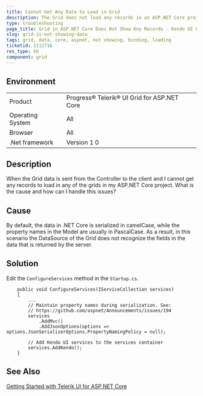 ```yaml
---
title: Cannot Get Any Data to Load in Grid
description: The Grid does not load any records in an ASP.NET Core project.
type: troubleshooting
page_title: Grid in ASP.NET Core Does Not Show Any Records - Kendo UI Grid for ASP.NET Core
slug: grid-is-not-showing-data
tags: grid, data, core, aspnet, not showing, binding, loading
ticketid: 1112718
res_type: kb
component: grid
---
```


## Environment

<table>
 <tr>
  <td>Product</td>
  <td>Progress® Telerik® UI Grid for ASP.NET Core</td>
 </tr>
 <tr>
  <td>Operating System</td>
  <td>All</td>
 </tr>
 <tr>
  <td>Browser</td>
  <td>All</td>
 </tr>
 <tr>
  <td>.Net framework</td>
  <td>Version 1 0</td>
 </tr>
</table>


## Description

When the Grid data is sent from the Controller to the client and I cannot get any records to load in any of the grids in my ASP.NET Core project. What is the cause and how can I handle this issues?

## Cause

By default, the data in .NET Core is serialized in camelCase, while the property names in the Model are usually in PascalCase. As a result, in this scenario the DataSource of the Grid does not recognize the fields in the data that is returned by the server.

## Solution

Edit the `ConfigureServices` method in the `Startup.cs`.  

```
    public void ConfigureServices(IServiceCollection services)
    {
        ...
        // Maintain property names during serialization. See:
        // https://github.com/aspnet/Announcements/issues/194
        services
            .AddMvc()
            .AddJsonOptions(options => options.JsonSerializerOptions.PropertyNamingPolicy = null);

        // Add Kendo UI services to the services container
        services.AddKendo();
    }
```

## See Also

[Getting Started with Telerik UI for ASP.NET Core](https://docs.telerik.com/aspnet-core/getting-started/getting-started)
